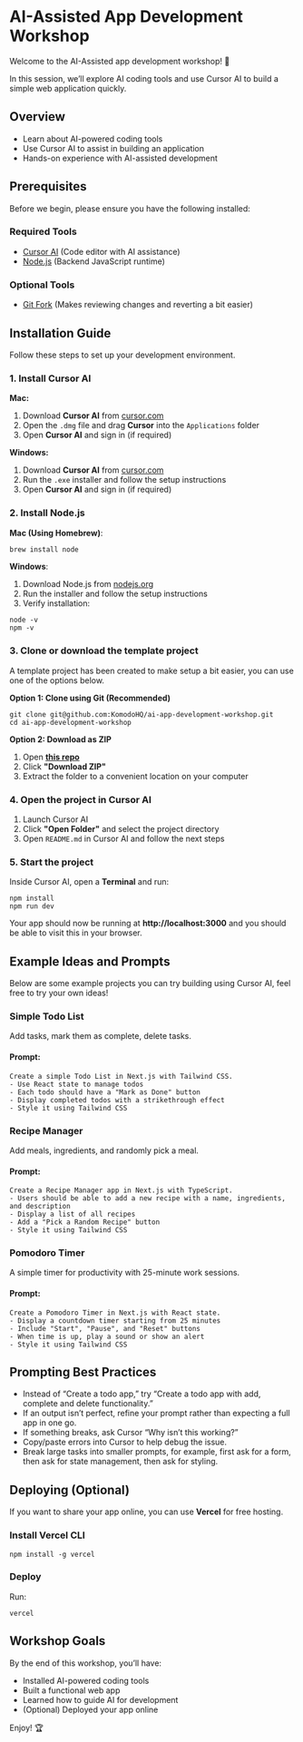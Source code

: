 # AI-Assisted App Development Workshop  
Welcome to the AI-Assisted app development workshop! 🚀

In this session, we’ll explore AI coding tools and use Cursor AI to build a simple web application quickly.

## Overview
- Learn about AI-powered coding tools
- Use Cursor AI to assist in building an application
- Hands-on experience with AI-assisted development

## **Prerequisites**
Before we begin, please ensure you have the following installed:

### **Required Tools**
- [Cursor AI](https://www.cursor.com/) (Code editor with AI assistance)
- [Node.js](https://nodejs.org/en/download) (Backend JavaScript runtime)

### **Optional Tools**
- [Git Fork](https://git-fork.com/) (Makes reviewing changes and reverting a bit easier) 

## **Installation Guide**
Follow these steps to set up your development environment.

### 1. Install Cursor AI
**Mac:**  
1. Download **Cursor AI** from [cursor.com](https://www.cursor.com/)
2. Open the `.dmg` file and drag **Cursor** into the `Applications` folder
3. Open **Cursor AI** and sign in (if required)

**Windows:**  
1. Download **Cursor AI** from [cursor.com](https://www.cursor.com/)
2. Run the `.exe` installer and follow the setup instructions
3. Open **Cursor AI** and sign in (if required)

### 2. Install Node.js
**Mac (Using Homebrew)**:
  
  ```sh
  brew install node
  ```

**Windows**:

  1. Download Node.js from [nodejs.org](https://nodejs.org/en/download)
  2. Run the installer and follow the setup instructions
  3. Verify installation:

  ```
  node -v
  npm -v
  ```

### 3. Clone or download the template project

A template project has been created to make setup a bit easier, you can use one of the options below.

**Option 1: Clone using Git (Recommended)**

```
git clone git@github.com:KomodoHQ/ai-app-development-workshop.git
cd ai-app-development-workshop
```

**Option 2: Download as ZIP**

1. Open **[this repo](http://bit.ly/41HQKH5)**
2. Click **"Download ZIP"**
3. Extract the folder to a convenient location on your computer

### 4. Open the project in Cursor AI

1. Launch Cursor AI
2. Click **"Open Folder"** and select the project directory
3. Open `README.md` in Cursor AI and follow the next steps

### 5. Start the project

Inside Cursor AI, open a **Terminal** and run:

```
npm install
npm run dev
```

Your app should now be running at **http://localhost:3000** and you should be able to visit this in your browser.

## **Example Ideas and Prompts**

Below are some example projects you can try building using Cursor AI, feel free to try your own ideas!

### Simple Todo List

Add tasks, mark them as complete, delete tasks.

#### **Prompt:**

```
Create a simple Todo List in Next.js with Tailwind CSS.
- Use React state to manage todos
- Each todo should have a "Mark as Done" button
- Display completed todos with a strikethrough effect
- Style it using Tailwind CSS
```

### **Recipe Manager**

Add meals, ingredients, and randomly pick a meal.

#### Prompt:

```
Create a Recipe Manager app in Next.js with TypeScript.
- Users should be able to add a new recipe with a name, ingredients, and description
- Display a list of all recipes
- Add a "Pick a Random Recipe" button
- Style it using Tailwind CSS
```

### Pomodoro Timer

A simple timer for productivity with 25-minute work sessions.

#### Prompt:

```
Create a Pomodoro Timer in Next.js with React state.
- Display a countdown timer starting from 25 minutes
- Include "Start", "Pause", and "Reset" buttons
- When time is up, play a sound or show an alert
- Style it using Tailwind CSS
```

## **Prompting Best Practices**

- Instead of “Create a todo app,” try “Create a todo app with add, complete and delete functionality.”
- If an output isn’t perfect, refine your prompt rather than expecting a full app in one go.
- If something breaks, ask Cursor “Why isn’t this working?”
- Copy/paste errors into Cursor to help debug the issue.
- Break large tasks into smaller prompts, for example, first ask for a form, then ask for state management, then ask for styling.

## **Deploying (Optional)**

If you want to share your app online, you can use **Vercel** for free hosting.

### Install Vercel CLI

```
npm install -g vercel
```

### Deploy

Run:

```
vercel
```

## Workshop Goals

By the end of this workshop, you’ll have: 

- Installed AI-powered coding tools
- Built a functional web app
- Learned how to guide AI for development
- (Optional) Deployed your app online

Enjoy! 🏆
